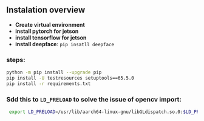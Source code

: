 ## Instalation overview
- **Create virtual environment**
- **install pytorch for jetson** 
- **install tensorflow for jetson**
- **install deepface**: `pip insatll deepface`

### steps: 
```bash
python -m pip install --upgrade pip
pip install -U testresources setuptools==65.5.0
pip install -r requirements.txt
```

### Sdd this to `LD_PRELOAD` to solve the issue of opencv import: 
```bash
 export LD_PRELOAD=/usr/lib/aarch64-linux-gnu/libGLdispatch.so.0:$LD_PRELOAD
```

